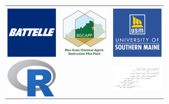 <!--
---
layout: default
title: Benjamin Nutter
---
-->
<!--html_preserve-->
<table align="center" style="border-collapse:collapse;">
<tr>
<th colspan="1" ; rowspan="1" ; style="text-align:left;">
</th>
<th colspan="1" ; rowspan="1" ; style="text-align:left;">
</th>
<th colspan="1" ; rowspan="1" ; style="text-align:left;">
</th>
</tr>
<tr>
<td colspan="1" ; rowspan="1" ; style="text-align:left;width:225px;">
<a href = 'http://battelle.org'><img src = 'images/battelle_logo.jpg', title = 'Battelle Memorial Institute'></a>
</td>
<td colspan="1" ; rowspan="1" ; style="text-align:left;width:225px;">
<a href = 'http://bechtelparsonsbgcapp.com'><img src = 'images/bgcapp_logo.jpg', title = 'BGCAPP'></a>
</td>
<td colspan="1" ; rowspan="1" ; style="text-align:left;width:225px;">
<a href = 'http://usm.edu'><img src = 'images/usm_logo.png', title = 'M.S. Statistics'></a>
</td>
</tr>
<tr>
<td colspan="1" ; rowspan="1" ; style="text-align:left;width:225px;">
<a href = 'http://r-project.org'><img src = 'images/Rlogo.png', title = 'R Programming'></a>
</td>
<td colspan="1" ; rowspan="1" ; style="text-align:left;width:225px;">
</td>
<td colspan="1" ; rowspan="1" ; style="text-align:left;width:225px;">
<a href = 'http://nutterb.github.io/ItCanBeShown/'><img src = 'images/ItCanBeShown.png', title = 'Statistical Notes'></a>
</td>
</tr>
</table>
</br></br><!--/html_preserve-->
